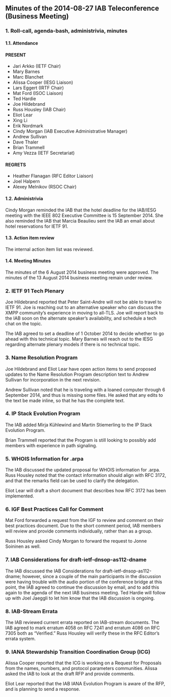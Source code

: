 
Minutes of the 2014-08-27 IAB Teleconference (Business Meeting)
---------------------------------------------------------------


### 1. Roll-call, agenda-bash, administrivia, minutes


#### 1.1. Attendance


#### PRESENT


* Jari Arkko (IETF Chair)
* Mary Barnes
* Marc Blanchet
* Alissa Cooper (IESG Liaison)
* Lars Eggert (IRTF Chair)
* Mat Ford (ISOC Liaison)
* Ted Hardie
* Joe Hildebrand
* Russ Housley (IAB Chair)
* Eliot Lear
* Xing Li
* Erik Nordmark
* Cindy Morgan (IAB Executive Administrative Manager)
* Andrew Sullivan
* Dave Thaler
* Brian Trammell
* Amy Vezza (IETF Secretariat)


#### REGRETS


* Heather Flanagan (RFC Editor Liaison)
* Joel Halpern
* Alexey Melnikov (RSOC Chair)


#### 1.2. Administrivia


Cindy Morgan reminded the IAB that the hotel deadline for the IAB/IESG meeting with the IEEE 802 Executive Committee is 15 September 2014. She also reminded the IAB that Marcia Beaulieu sent the IAB an email about hotel reservations for IETF 91.


#### 1.3. Action item review


The internal action item list was reviewed.


#### 1.4. Meeting Minutes


The minutes of the 6 August 2014 business meeting were approved. The minutes of the 13 August 2014 business meeting remain under review.


### 2. IETF 91 Tech Plenary


Joe Hildebrand reported that Peter Saint-Andre will not be able to travel to IETF 91. Joe is reaching out to an alternative speaker who can discuss the XMPP community’s experience in moving to all-TLS. Joe will report back to the IAB soon on the alternate speaker’s availability, and schedule a tech chat on the topic.


The IAB agreed to set a deadline of 1 October 2014 to decide whether to go ahead with this technical topic. Mary Barnes will reach out to the IESG regarding alternate plenary models if there is no technical topic.


### 3. Name Resolution Program


Joe Hildebrand and Eliot Lear have open action items to send proposed updates to the Name Resolution Program description text to Andrew Sullivan for incorporation in the next revision.


Andrew Sullivan noted that he is traveling with a loaned computer through 6 September 2014, and thus is missing some files. He asked that any edits to the text be made inline, so that he has the complete text.


### 4. IP Stack Evolution Program


The IAB added Mirja Kühlewind and Martin Stiemerling to the IP Stack Evolution Program.


Brian Trammell reported that the Program is still looking to possibly add members with experience in path signaling.


### 5. WHOIS Information for .arpa


The IAB discussed the updated proposal for WHOIS information for .arpa. Russ Housley noted that the contact information should align with RFC 3172, and that the remarks field can be used to clarify the delegation.


Eliot Lear will draft a short document that describes how RFC 3172 has been implemented.


### 6. IGF Best Practices Call for Comment


Mat Ford forwarded a request from the IGF to review and comment on their best practices document. Due to the short comment period, IAB members will review and provide comments individually, rather than as a group.


Russ Housley asked Cindy Morgan to forward the request to Jonne Soininen as well.


### 7. IAB Considerations for draft-ietf-dnsop-as112-dname


The IAB discussed the IAB Considerations for draft-ietf-dnsop-as112-dname; however, since a couple of the main participants in the discussion were having trouble with the audio portion of the conference bridge at this point, the IAB agreed to continue the discussion by email, and to add this again to the agenda of the next IAB business meeting. Ted Hardie will follow up with Joel Jaeggli to let him know that the IAB discussion is ongoing.


### 8. IAB-Stream Errata


The IAB reviewed current errata reported on IAB-stream documents. The IAB agreed to mark erratum 4058 on RFC 7241 and erratum 4086 on RFC 7305 both as “Verified.” Russ Housley will verify these in the RFC Editor’s errata system.


### 9. IANA Stewardship Transition Coordination Group (ICG)


Alissa Cooper reported that the ICG is working on a Request for Proposals from the names, numbers, and protocol parameters communities. Alissa asked the IAB to look at the draft RFP and provide comments.


Eliot Lear reported that the IAB IANA Evolution Program is aware of the RFP, and is planning to send a response.


